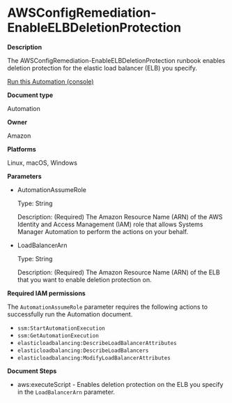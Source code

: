 # AWSConfigRemediation\-EnableELBDeletionProtection<a name="automation-aws-enable-elb-protection"></a>

**Description**

The AWSConfigRemediation\-EnableELBDeletionProtection runbook enables deletion protection for the elastic load balancer \(ELB\) you specify\.

[Run this Automation \(console\)](https://console.aws.amazon.com/systems-manager/automation/execute/AWSConfigRemediation-EnableELBDeletionProtection)

**Document type**

Automation

**Owner**

Amazon

**Platforms**

Linux, macOS, Windows

**Parameters**
+ AutomationAssumeRole

  Type: String

  Description: \(Required\) The Amazon Resource Name \(ARN\) of the AWS Identity and Access Management \(IAM\) role that allows Systems Manager Automation to perform the actions on your behalf\.
+ LoadBalancerArn

  Type: String

  Description: \(Required\) The Amazon Resource Name \(ARN\) of the ELB that you want to enable deletion protection on\.

**Required IAM permissions**

The `AutomationAssumeRole` parameter requires the following actions to successfully run the Automation document\.
+ `ssm:StartAutomationExecution`
+ `ssm:GetAutomationExecution`
+ `elasticloadbalancing:DescribeLoadBalancerAttributes`
+ `elasticloadbalancing:DescribeLoadBalancers`
+ `elasticloadbalancing:ModifyLoadBalancerAttributes`

**Document Steps**
+ aws:executeScript \- Enables deletion protection on the ELB you specify in the `LoadBalancerArn` parameter\.
